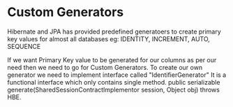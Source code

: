 Custom Generators
===================
Hibernate and JPA has provided predefined generatoers to create primary key values for almost all databases 
  eg: IDENTITY, INCREMENT, AUTO, SEQUENCE
  
  If we want Primary Key value to be generated for our columns as per our need then we need to go for Custom Generators.
  To create our own generator we need to implement interface called "IdentifierGenerator"
  It is a functional interface which only contains single method.
public serializable generate(SharedSessionContractImplementor session, Object obj) throws HBE.
